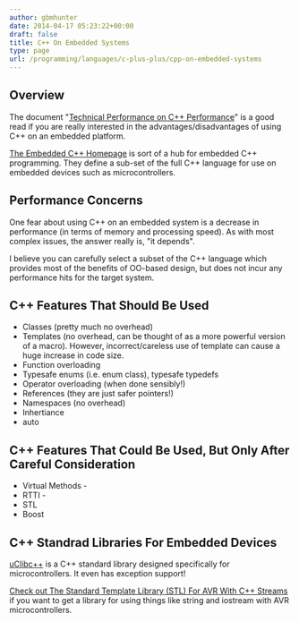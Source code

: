 ```yaml
---
author: gbmhunter
date: 2014-04-17 05:23:22+00:00
draft: false
title: C++ On Embedded Systems
type: page
url: /programming/languages/c-plus-plus/cpp-on-embedded-systems
---
```


## Overview

The document "[Technical Performance on C++ Performance](http://www.open-std.org/jtc1/sc22/wg21/docs/TR18015.pdf)" is a good read if you are really interested in the advantages/disadvantages of using C++ on an embedded platform.

[The Embedded C++ Homepage](http://www.caravan.net/ec2plus/) is sort of a hub for embedded C++ programming. They define a sub-set of the full C++ language for use on embedded devices such as microcontrollers.

## Performance Concerns

One fear about using C++ on an embedded system is a decrease in performance (in terms of memory and processing speed). As with most complex issues, the answer really is, "it depends".

I believe you can carefully select a subset of the C++ language which provides most of the benefits of OO-based design, but does not incur any performance hits for the target system.

## C++ Features That Should Be Used

* Classes (pretty much no overhead)
* Templates (no overhead, can be thought of as a more powerful version of a macro). However, incorrect/careless use of template can cause a huge increase in code size.
* Function overloading
* Typesafe enums (i.e. enum class), typesafe typedefs
* Operator overloading (when done sensibly!)
* References (they are just safer pointers!)
* Namespaces (no overhead)
* Inhertiance 
* auto

## C++ Features That Could Be Used, But Only After Careful Consideration

* Virtual Methods - 
* RTTI -
* STL
* Boost

## C++ Standrad Libraries For Embedded Devices

[uClibc++](http://cxx.uclibc.org/index.html) is a C++ standard library designed specifically for microcontrollers. It even has exception support!

[Check out The Standard Template Library (STL) For AVR With C++ Streams](http://andybrown.me.uk/wk/2011/01/15/the-standard-template-library-stl-for-avr-with-c-streams/) if you want to get a library for using things like string and iostream with AVR microcontrollers.
